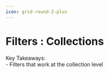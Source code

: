 ```yaml
---
icon: grid-round-2-plus
---
```


# Filters : Collections

Key Takeaways:\
\- Filters that work at the collection level
